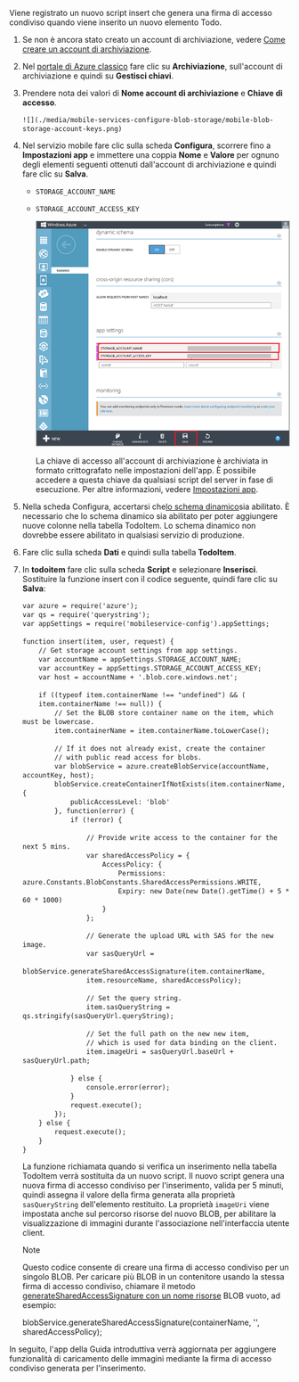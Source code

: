 Viene registrato un nuovo script insert che genera una firma di accesso condiviso quando viene inserito un nuovo elemento Todo.

1. Se non è ancora stato creato un account di archiviazione, vedere [Come creare un account di archiviazione](../articles/storage/storage-create-storage-account.md).
2. Nel [portale di Azure classico](https://manage.windowsazure.com/) fare clic su **Archiviazione**, sull'account di archiviazione e quindi su **Gestisci chiavi**.
3. Prendere nota dei valori di **Nome account di archiviazione** e **Chiave di accesso**.
   
       ![](./media/mobile-services-configure-blob-storage/mobile-blob-storage-account-keys.png)
4. Nel servizio mobile fare clic sulla scheda **Configura**, scorrere fino a **Impostazioni app** e immettere una coppia **Nome** e **Valore** per ognuno degli elementi seguenti ottenuti dall'account di archiviazione e quindi fare clic su **Salva**.
   
   * `STORAGE_ACCOUNT_NAME`
   * `STORAGE_ACCOUNT_ACCESS_KEY`
     
     ![](./media/mobile-services-configure-blob-storage/mobile-blob-storage-app-settings.png)
     
     La chiave di accesso all'account di archiviazione è archiviata in formato crittografato nelle impostazioni dell'app. È possibile accedere a questa chiave da qualsiasi script del server in fase di esecuzione. Per altre informazioni, vedere [Impostazioni app].
5. Nella scheda Configura, accertarsi che[lo schema dinamico](http://msdn.microsoft.com/library/windowsazure/b6bb7d2d-35ae-47eb-a03f-6ee393e170f7)sia abilitato. È necessario che lo schema dinamico sia abilitato per poter aggiungere nuove colonne nella tabella TodoItem. Lo schema dinamico non dovrebbe essere abilitato in qualsiasi servizio di produzione.
6. Fare clic sulla scheda **Dati** e quindi sulla tabella **TodoItem**.
7. In **todoitem** fare clic sulla scheda **Script** e selezionare **Inserisci**. Sostituire la funzione insert con il codice seguente, quindi fare clic su **Salva**:
   
       var azure = require('azure');
       var qs = require('querystring');
       var appSettings = require('mobileservice-config').appSettings;
   
       function insert(item, user, request) {
           // Get storage account settings from app settings. 
           var accountName = appSettings.STORAGE_ACCOUNT_NAME;
           var accountKey = appSettings.STORAGE_ACCOUNT_ACCESS_KEY;
           var host = accountName + '.blob.core.windows.net';
   
           if ((typeof item.containerName !== "undefined") && (
           item.containerName !== null)) {
               // Set the BLOB store container name on the item, which must be lowercase.
               item.containerName = item.containerName.toLowerCase();
   
               // If it does not already exist, create the container 
               // with public read access for blobs.        
               var blobService = azure.createBlobService(accountName, accountKey, host);
               blobService.createContainerIfNotExists(item.containerName, {
                   publicAccessLevel: 'blob'
               }, function(error) {
                   if (!error) {
   
                       // Provide write access to the container for the next 5 mins.        
                       var sharedAccessPolicy = {
                           AccessPolicy: {
                               Permissions: azure.Constants.BlobConstants.SharedAccessPermissions.WRITE,
                               Expiry: new Date(new Date().getTime() + 5 * 60 * 1000)
                           }
                       };
   
                       // Generate the upload URL with SAS for the new image.
                       var sasQueryUrl = 
                       blobService.generateSharedAccessSignature(item.containerName, 
                       item.resourceName, sharedAccessPolicy);
   
                       // Set the query string.
                       item.sasQueryString = qs.stringify(sasQueryUrl.queryString);
   
                       // Set the full path on the new new item, 
                       // which is used for data binding on the client. 
                       item.imageUri = sasQueryUrl.baseUrl + sasQueryUrl.path;
   
                   } else {
                       console.error(error);
                   }
                   request.execute();
               });
           } else {
               request.execute();
           }
       }
   
      La funzione richiamata quando si verifica un inserimento nella tabella TodoItem verrà sostituita da un nuovo script. Il nuovo script genera una nuova firma di accesso condiviso per l'inserimento, valida per 5 minuti, quindi assegna il valore della firma generata alla proprietà `sasQueryString` dell'elemento restituito. La proprietà `imageUri` viene impostata anche sul percorso risorse del nuovo BLOB, per abilitare la visualizzazione di immagini durante l'associazione nell'interfaccia utente client.
   
   > [!NOTE]
   > Questo codice consente di creare una firma di accesso condiviso per un singolo BLOB. Per caricare più BLOB in un contenitore usando la stessa firma di accesso condiviso, chiamare il metodo [generateSharedAccessSignature con un nome risorse](http://go.microsoft.com/fwlink/?LinkId=390455)</a> BLOB vuoto, ad esempio:
   > 
   > blobService.generateSharedAccessSignature(containerName, '', sharedAccessPolicy);
   > 
   > 

In seguito, l'app della Guida introduttiva verrà aggiornata per aggiungere funzionalità di caricamento delle immagini mediante la firma di accesso condiviso generata per l'inserimento.

<!-- Anchors. -->

<!-- Images. -->

<!-- URLs. -->
[Impostazioni app]: http://msdn.microsoft.com/library/windowsazure/b6bb7d2d-35ae-47eb-a03f-6ee393e170f7

<!---HONumber=AcomDC_0309_2016-->